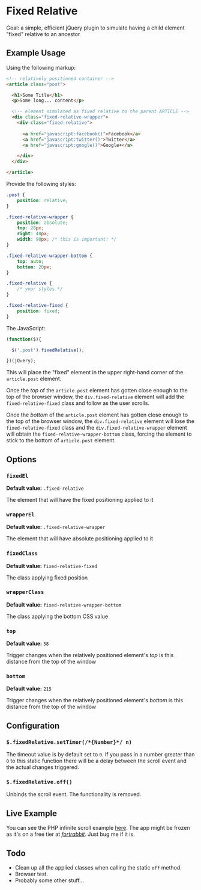 Fixed Relative
==============

Goal: a simple, efficient jQuery plugin to simulate having a child element "fixed" relative to an ancestor


Example Usage
-------------

Using the following markup:

```html
<!-- relatively positioned container -->
<article class="post">

  <h1>Some Title</h1>
  <p>Some long... content</p>

  <!-- element simulated as fixed relative to the parent ARTICLE -->
  <div class="fixed-relative-wrapper">
    <div class="fixed-relative">
      
      <a href="javascript:facebook()">Facebook</a>
      <a href="javascript:twitter()">Twitter</a>
      <a href="javascript:google()">Google+</a>

    </div>
  </div>

</article>
```

Provide the following styles:

```css
.post {
    position: relative;
}

.fixed-relative-wrapper {
    position: absolute;
    top: 20px;
    right: 40px;
    width: 90px; /* this is important! */
}

.fixed-relative-wrapper-bottom {
    top: auto;
    bottom: 20px;
}

.fixed-relative {
    /* your styles */
}

.fixed-relative-fixed {
    position: fixed;
}
```

The JavaScript:

```javascript
(function($){

  $('.post').fixedRelative();

})(jQuery);
```

This will place the "fixed" element in the upper right-hand corner of the `article.post` element. 

Once the *top* of the `article.post` element has gotten close enough to the top of the browser window, the `div.fixed-relative` element will add the `fixed-relative-fixed` class and follow as the user scrolls.

Once the *bottom* of the `article.post` element has gotten close enough to the top of the browser window, the `div.fixed-relative` element will lose the `fixed-relative-fixed` class and the `div.fixed-relative-wrapper` element will obtain the `fixed-relative-wrapper-bottom` class, forcing the element to stick to the bottom of `article.post` element.


Options
-------

### `fixedEl`

**Default value:** `.fixed-relative`

The element that will have the fixed positioning applied to it

### `wrapperEl`

**Default value:** `.fixed-relative-wrapper`

The element that will have absolute positioning applied to it

### `fixedClass`

**Default value:** `fixed-relative-fixed`

The class applying fixed position

### `wrapperClass`

**Default value:** `fixed-relative-wrapper-bottom`

The class applying the bottom CSS value

### `top`

**Default value:** `58`

Trigger changes when the relatively positioned element's *top* is this distance from the top of the window

### `bottom`

**Default value:** `215`

Trigger changes when the relatively positioned element's *bottom* is this distance from the top of the window


Configuration
-------------

### `$.fixedRelative.setTimer(/*{Number}*/ n)`

The timeout value is by default set to `0`. If you pass in a number greater than `0` to this static function there will be a delay between the scroll event and the actual changes triggered.

### `$.fixedRelative.off()`

Unbinds the scroll event. The functionality is removed.


Live Example
------------

You can see the PHP infinite scroll example [here](http://scrolly-poly.eu1.frbit.net/ "Live Example"). The app might be frozen as it's on a free tier at *[fortrabbit](http://fortrabbit.com/ "fortrabbit.com")*. Just bug me if it is.


Todo
----

* Clean up all the applied classes when calling the static `off` method.
* Browser test.
* Probably some other stuff...
